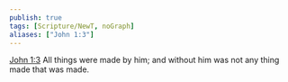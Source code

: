 ```yaml
---
publish: true
tags: [Scripture/NewT, noGraph]
aliases: ["John 1:3"]
---
```

[John 1:3](https://churchofjesuschrist.org/study/scriptures/nt/john/1?lang=eng&id=p3#p3) All things were made by him; and without him was not any thing made that was made.
